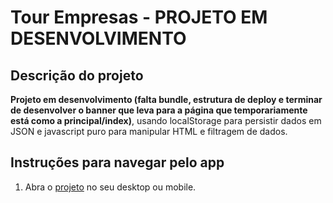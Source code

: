 # Tour Empresas - PROJETO EM DESENVOLVIMENTO

Descrição do projeto
--------------
**Projeto em desenvolvimento (falta bundle, estrutura de deploy e terminar de desenvolver o banner que leva para a página que temporariamente está como a principal/index)**, usando localStorage para persistir dados em JSON e javascript puro para manipular HTML e filtragem de dados.



## Instruções para navegar pelo app

1. Abra o [projeto](https://alinealvesvianna.github.io/tour-empresas/) no seu desktop ou mobile.
